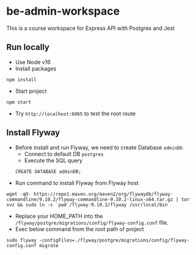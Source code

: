 # be-admin-workspace
This is a course workspace for Express API with Postgres and Jest

## Run locally
- Use Node v16
- Install packages
```
npm install
```
- Start project
```
npm start
```
- Try `http://localhost:6065` to test the root route

## Install Flyway
- Before install and run Flyway, we need to create Database `adminDb`
  - Connect to default DB `postgres`
  - Execute the SQL query
  ```
  CREATE DATABASE adminDB;
  ```
- Run command to install Flyway from Flyway host
```
wget -qO- https://repo1.maven.org/maven2/org/flywaydb/flyway-commandline/9.10.2/flyway-commandline-9.10.2-linux-x64.tar.gz | tar xvz && sudo ln -s `pwd`/flyway-9.10.2/flyway /usr/local/bin
```
- Replace your HOME_PATH into the `/flyway/postgre/migrations/config/flyway-config.conf` file.
- Exec below command from the root path of project
```
sudo flyway -configFiles=./flyway/postgre/migrations/config/flyway-config.conf migrate
```